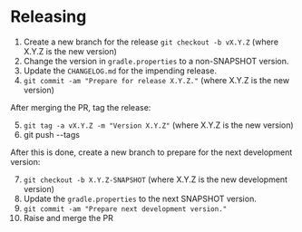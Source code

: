 Releasing
=========

1. Create a new branch for the release `git checkout -b vX.Y.Z` (where X.Y.Z is the new version)
2. Change the version in `gradle.properties` to a non-SNAPSHOT version.
3. Update the `CHANGELOG.md` for the impending release.
4. `git commit -am "Prepare for release X.Y.Z."` (where X.Y.Z is the new version)

After merging the PR, tag the release:

5. `git tag -a vX.Y.Z -m "Version X.Y.Z"` (where X.Y.Z is the new version)
6.  git push --tags

After this is done, create a new branch to prepare for the next development version:

7. `git checkout -b X.Y.Z-SNAPSHOT` (where X.Y.Z is the new development version)
8. Update the `gradle.properties` to the next SNAPSHOT version.
9. `git commit -am "Prepare next development version."`
10. Raise and merge the PR
